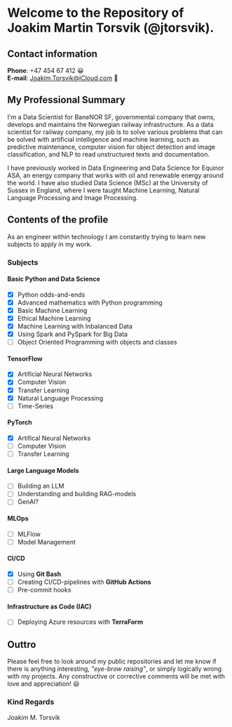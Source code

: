 # Welcome to the Repository of Joakim Martin Torsvik (@jtorsvik).

## Contact information

**Phone**: +47 454 67 412 :grinning: \
**E-mail**: Joakim.Torsvik@iCloud.com :pray:

## My Professional Summary

I'm a Data Scientist for BaneNOR SF, governmental company that owns, develops and maintains the Norwegian railway infrastructure. As a data scientist for railway company, my job is to solve various problems that can be solved with artificial intelligence and machine learning, such as predictive maintenance, computer vision for object detection and image classification, and NLP to read unstructured texts and documentation.

I have previously worked in Data Engineering and Data Science for Equinor ASA, an energy company that works with oil and renewable energy around the world. I have also studied Data Science (MSc) at the University of Sussex in England, where I were taught Machine Learning, Natural Language Processing and Image Processing. 

## Contents of the profile

As an engineer within technology I am constantly trying to learn new subjects to apply in my work. 

### Subjects

#### Basic Python and Data Science

- [x] Python odds-and-ends
- [x] Advanced mathematics with Python programming
- [x] Basic Machine Learning
- [X] Ethical Machine Learning 
- [X] Machine Learning with Inbalanced Data
- [X] Using Spark and PySpark for Big Data
- [ ] Object Oriented Programming with objects and classes

#### TensorFlow

- [X] Artificial Neural Networks
- [X] Computer Vision
- [X] Transfer Learning
- [X] Natural Language Processing
- [ ] Time-Series

#### PyTorch

- [X] Artifical Neural Networks
- [ ] Computer Vision
- [ ] Transfer Learning

#### Large Language Models

- [ ] Building an LLM
- [ ] Understanding and building RAG-models
- [ ] GenAI?

#### MLOps

- [ ] MLFlow
- [ ] Model Management

#### CI/CD

- [X] Using **Git Bash**
- [ ] Creating CI/CD-pipelines with **GitHub Actions**
- [ ] Pre-commit hooks

#### Infrastructure as Code (IAC)

- [ ] Deploying Azure resources with **TerraForm**

## Outtro

Please feel free to look around my public repositories and let me know if there is anything interesting, *"eye-brow raising"*, or simply logically wrong with my projects. Any constructive or corrective comments will be met with love and appreciation! :smiley:

### Kind Regards
Joakim M. Torsvik
